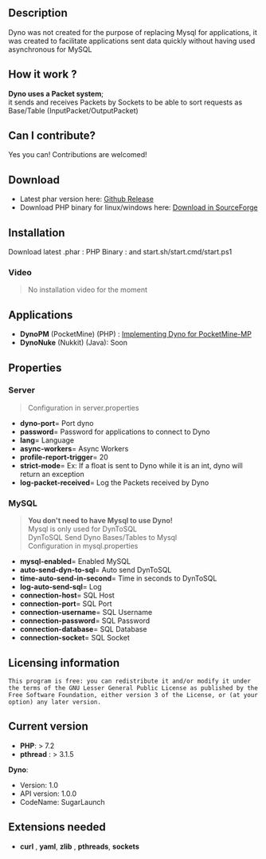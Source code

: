 ## Description
Dyno was not created for the purpose of replacing Mysql for applications, it was created to facilitate applications sent data quickly without having used asynchronous for MySQL

## How it work ?

__Dyno uses a Packet system__; <br/>it sends and receives Packets by Sockets to be able to sort requests as Base/Table (InputPacket/OutputPacket)

## Can I contribute?
Yes you can! Contributions are welcomed!

## Download

* Latest phar version here: [Github Release](https://github.com/MineBuilderFR/Dyno/releases)
* Download PHP binary for linux/windows here: [Download in SourceForge](https://sourceforge.net/projects/dyno-fast/files/PHP%20Binary%20for%20Dyno/)

## Installation

Download latest .phar : PHP Binary : and start.sh/start.cmd/start.ps1

### Video 

> No installation video for the moment

## Applications

* __DynoPM__ (PocketMine) (PHP) : [Implementing Dyno for PocketMine-MP](https://github.com/MineBuilderFR/DynoPM)
* __DynoNuke__ (Nukkit) (Java): Soon

## Properties
### Server
> Configuration in server.properties <br/>
* __dyno-port__= Port dyno
* __password__= Password for applications to connect to Dyno
* __lang__= Language
* __async-workers__= Async Workers
* __profile-report-trigger__= 20
* __strict-mode__= Ex: If a float is sent to Dyno while it is an int, dyno will return an exception
* __log-packet-received__= Log the Packets received by Dyno

### MySQL
> __You don't need to have Mysql to use Dyno!__ <br/>
> Mysql is only used for DynToSQL <br/>
> DynToSQL Send Dyno Bases/Tables to Mysql <br/>
> Configuration in mysql.properties <br/>

* __mysql-enabled__= Enabled MySQL
* __auto-send-dyn-to-sql__= Auto send DynToSQL
* __time-auto-send-in-second__= Time in seconds to DynToSQL
* __log-auto-send-sql__= Log 
* __connection-host__= SQL Host
* __connection-port__= SQL Port
* __connection-username__= SQL Username
* __connection-password__= SQL Password
* __connection-database__= SQL Database
* __connection-socket__= SQL Socket

## Licensing information 

`This program is free: you can redistribute it and/or modify
it under the terms of the GNU Lesser General Public License as published by
the Free Software Foundation, either version 3 of the License, or
(at your option) any later version.`

## Current version
* __PHP__: > 7.2 
* __pthread__ : > 3.1.5

__Dyno__: 

* Version: 1.0
* API version: 1.0.0
* CodeName: SugarLaunch

## Extensions needed
* __curl__ , __yaml__, __zlib__ , __pthreads__, __sockets__
